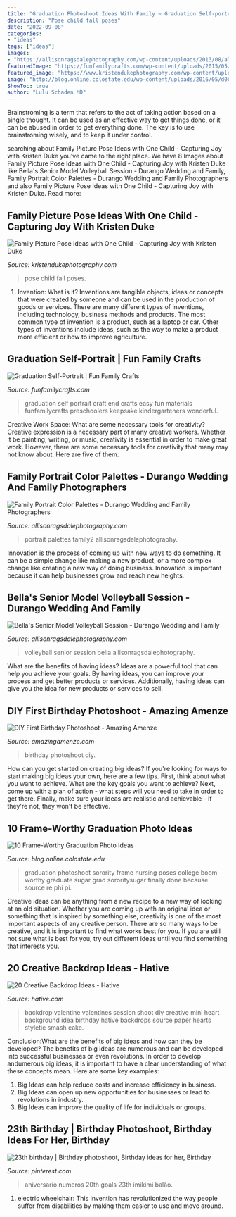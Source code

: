 ```yaml
---
title: "Graduation Photoshoot Ideas With Family ~ Graduation Self-portrait"
description: "Pose child fall poses"
date: "2022-09-08"
categories:
- "ideas"
tags: ["ideas"]
images:
- "https://allisonragsdalephotography.com/wp-content/uploads/2013/08/allisonragsdalephotography-1759.jpg"
featuredImage: "https://funfamilycrafts.com/wp-content/uploads/2015/05/graduation_self_portrait_new.png"
featured_image: "https://www.kristendukephotography.com/wp-content/uploads/2015/09/fall-photos-e1442253441990.jpg"
image: "http://blog.online.colostate.edu/wp-content/uploads/2016/05/d0b13224d4f1b8677322e990a03b2108-300x231.jpg"
ShowToc: true
author: "Lulu Schaden MD"
---
```



Brainstroming is a term that refers to the act of taking action based on a single thought. It can be used as an effective way to get things done, or it can be abused in order to get everything done. The key is to use brainstroming wisely, and to keep it under control.

	

		
searching about Family Picture Pose Ideas with One Child - Capturing Joy with Kristen Duke you've came to the right place. We have 8 Images about Family Picture Pose Ideas with One Child - Capturing Joy with Kristen Duke like Bella&#039;s Senior Model Volleyball Session - Durango Wedding and Family, Family Portrait Color Palettes - Durango Wedding and Family Photographers and also Family Picture Pose Ideas with One Child - Capturing Joy with Kristen Duke. Read more:
		
    
## Family Picture Pose Ideas With One Child - Capturing Joy With Kristen Duke

<img loading=lazy src="https://www.kristendukephotography.com/wp-content/uploads/2015/09/fall-photos-e1442253441990.jpg" onerror="this.onerror=null;this.src='https://tse4.mm.bing.net/th?id=OIP.GiUYl_3nnFZBpAuYLQi_wQHaLH&amp;pid=15.1';" alt="Family Picture Pose Ideas with One Child - Capturing Joy with Kristen Duke">

_Source: kristendukephotography.com_

>pose child fall poses. 

	

1. Invention: What is it?
Inventions are tangible objects, ideas or concepts that were created by someone and can be used in the production of goods or services. There are many different types of inventions, including technology, business methods and products. The most common type of invention is a product, such as a laptop or car. Other types of inventions include ideas, such as the way to make a product more efficient or how to improve agriculture.

    
## Graduation Self-Portrait | Fun Family Crafts

<img loading=lazy src="https://funfamilycrafts.com/wp-content/uploads/2015/05/graduation_self_portrait_new.png" onerror="this.onerror=null;this.src='https://tse3.mm.bing.net/th?id=OIP.AazoL2-gZP69JnjQIuQ-oAHaLG&amp;pid=15.1';" alt="Graduation Self-Portrait | Fun Family Crafts">

_Source: funfamilycrafts.com_

>graduation self portrait craft end crafts easy fun materials funfamilycrafts preschoolers keepsake kindergarteners wonderful. 

	

Creative Work Space: What are some necessary tools for creativity?
Creative expression is a necessary part of many creative workers. Whether it be painting, writing, or music, creativity is essential in order to make great work. However, there are some necessary tools for creativity that many may not know about. Here are five of them.

    
## Family Portrait Color Palettes - Durango Wedding And Family Photographers

<img loading=lazy src="https://allisonragsdalephotography.com/wp-content/uploads/2014/01/Family2-1024x1024.jpg" onerror="this.onerror=null;this.src='https://tse2.mm.bing.net/th?id=OIP.5knYDob4cgbg-H9sUH6_LgHaHa&amp;pid=15.1';" alt="Family Portrait Color Palettes - Durango Wedding and Family Photographers">

_Source: allisonragsdalephotography.com_

>portrait palettes family2 allisonragsdalephotography. 

	

Innovation is the process of coming up with new ways to do something. It can be a simple change like making a new product, or a more complex change like creating a new way of doing business. Innovation is important because it can help businesses grow and reach new heights.

    
## Bella&#039;s Senior Model Volleyball Session - Durango Wedding And Family

<img loading=lazy src="https://allisonragsdalephotography.com/wp-content/uploads/2013/08/allisonragsdalephotography-1759.jpg" onerror="this.onerror=null;this.src='https://tse4.mm.bing.net/th?id=OIP.HQY2vTu_dwGPEz9flUPQyQHaE7&amp;pid=15.1';" alt="Bella&#039;s Senior Model Volleyball Session - Durango Wedding and Family">

_Source: allisonragsdalephotography.com_

>volleyball senior session bella allisonragsdalephotography. 

	

What are the benefits of having ideas?
Ideas are a powerful tool that can help you achieve your goals. By having ideas, you can improve your process and get better products or services. Additionally, having ideas can give you the idea for new products or services to sell.

    
## DIY First Birthday Photoshoot - Amazing Amenze

<img loading=lazy src="https://amazingamenze.com/wp-content/uploads/2020/04/first-birthday-photoshoot.jpg" onerror="this.onerror=null;this.src='https://tse2.mm.bing.net/th?id=OIP.xyLv9TCyDPpSGv36BGNauAHaJ4&amp;pid=15.1';" alt="DIY First Birthday Photoshoot - Amazing Amenze">

_Source: amazingamenze.com_

>birthday photoshoot diy. 

	

How can you get started on creating big ideas?
If you're looking for ways to start making big ideas your own, here are a few tips. First, think about what you want to achieve. What are the key goals you want to achieve? Next, come up with a plan of action - what steps will you need to take in order to get there. Finally, make sure your ideas are realistic and achievable - if they're not, they won't be effective.

    
## 10 Frame-Worthy Graduation Photo Ideas

<img loading=lazy src="http://blog.online.colostate.edu/wp-content/uploads/2016/05/d0b13224d4f1b8677322e990a03b2108-300x231.jpg" onerror="this.onerror=null;this.src='https://tse3.mm.bing.net/th?id=OIP.FYjyPF6IBpNn1sYWuO54_QAAAA&amp;pid=15.1';" alt="10 Frame-Worthy Graduation Photo Ideas">

_Source: blog.online.colostate.edu_

>graduation photoshoot sorority frame nursing poses college boom worthy graduate sugar grad sororitysugar finally done because source re phi pi. 

	

Creative ideas can be anything from a new recipe to a new way of looking at an old situation. Whether you are coming up with an original idea or something that is inspired by something else, creativity is one of the most important aspects of any creative person. There are so many ways to be creative, and it is important to find what works best for you. If you are still not sure what is best for you, try out different ideas until you find something that interests you.

    
## 20 Creative Backdrop Ideas - Hative

<img loading=lazy src="https://hative.com/wp-content/uploads/2014/12/backdrop-ideas/10-creative-backdrop-ideas.jpg" onerror="this.onerror=null;this.src='https://tse3.mm.bing.net/th?id=OIP.uNUmSlDfdLBlWMhahRNitgHaLH&amp;pid=15.1';" alt="20 Creative Backdrop Ideas - Hative">

_Source: hative.com_

>backdrop valentine valentines session shoot diy creative mini heart background idea birthday hative backdrops source paper hearts styletic smash cake. 

	

Conclusion:What are the benefits of big ideas and how can they be developed?
The benefits of big ideas are numerous and can be developed into successful businesses or even revolutions. In order to develop andumerous big ideas, it is important to have a clear understanding of what these concepts mean. Here are some key examples: 
1. Big Ideas can help reduce costs and increase efficiency in business. 
2. Big Ideas can open up new opportunities for businesses or lead to revolutions in industry. 
3. Big Ideas can improve the quality of life for individuals or groups.

    
## 23th Birthday | Birthday Photoshoot, Birthday Ideas For Her, Birthday

<img loading=lazy src="https://i.pinimg.com/736x/d8/a4/ea/d8a4ea5c470b8b33bebc94370aaf624d--birthday-makeup--birthday.jpg" onerror="this.onerror=null;this.src='https://tse4.mm.bing.net/th?id=OIP.RoBZ2uLKsLcEG8fXjpIasQHaJ3&amp;pid=15.1';" alt="23th birthday | Birthday photoshoot, Birthday ideas for her, Birthday">

_Source: pinterest.com_

>aniversario numeros 20th goals 23th imikimi balão. 

	

1) electric wheelchair: This invention has revolutionized the way people suffer from disabilities by making them easier to use and move around.

